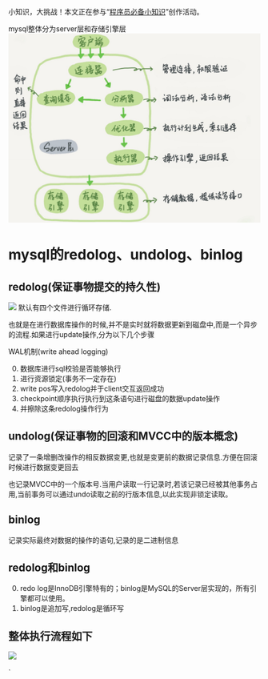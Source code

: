小知识，大挑战！本文正在参与“[程序员必备小知识](https://juejin.cn/post/7008476801634680869)”创作活动。

mysql整体分为server层和存储引擎层 ![](https://raw.githubusercontent.com/coderymy/oss/main/uPic/GQO0E4.jpg)

# mysql的redolog、undolog、binlog

## redolog(保证事物提交的持久性)

![](https://coderymy-image.oss-cn-beijing.aliyuncs.com/uPic/VNno06.png) 默认有四个文件进行循环存储.

也就是在进行数据库操作的时候,并不是实时就将数据更新到磁盘中,而是一个异步的流程.如果进行update操作,分为以下几个步骤

WAL机制(write ahead logging)

0.  数据库进行sql校验是否能够执行
0.  进行资源锁定(事务不一定存在)
0.  write pos写入redolog并于client交互返回成功
0.  checkpoint顺序执行执行到这条语句进行磁盘的数据update操作
0.  并擦除这条redolog操作行为

## undolog(保证事物的回滚和MVCC中的版本概念)

记录了一条增删改操作的相反数据变更,也就是变更前的数据记录信息.方便在回滚时候进行数据变更回去

也记录MVCC中的一个版本号.当用户读取一行记录时,若该记录已经被其他事务占用,当前事务可以通过undo读取之前的行版本信息,以此实现非锁定读取。

## binlog

记录实际最终对数据的操作的语句,记录的是二进制信息

## redolog和binlog

0.  redo log是InnoDB引擎特有的；binlog是MySQL的Server层实现的，所有引擎都可以使用。
0.  binlog是追加写,redolog是循环写

## 整体执行流程如下

![](https://coderymy-image.oss-cn-beijing.aliyuncs.com/uPic/SZXsUP.png)

`